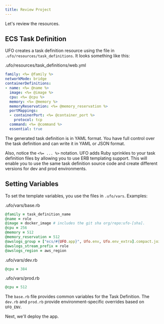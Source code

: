 ```yaml
---
title: Review Project
---
```


Let's review the resources.

## ECS Task Definition

UFO creates a task definition resource using the file in `.ufo/resources/task_definitions`. It looks something like this:

.ufo/resources/task_definitions/web.yml

```yaml
family: <%= @family %>
networkMode: bridge
containerDefinitions:
- name: <%= @name %>
  image: <%= @image %>
  cpu: <%= @cpu %>
  memory: <%= @memory %>
  memoryReservation: <%= @memory_reservation %>
  portMappings:
  - containerPort: <%= @container_port %>
    protocol: tcp
  command: <%= @command %>
  essential: true
```

The generated task definition is in YAML format. You have full control over the task definition and can write it in YAML or JSON format.

Also, notice the `<%= ... %>` notation. UFO adds Ruby sprinkles to your task definition files by allowing you to use ERB templating support.  This will enable you to use the same task definition source code and create different versions for dev and prod environments.

## Setting Variables

To set the template variables, you use the files in `.ufo/vars`. Examples:

.ufo/vars/base.rb

```ruby
@family = task_definition_name
@name = role
@image = docker_image # includes the git sha org/repo:ufo-[sha].
@cpu = 256
@memory = 512
@memory_reservation = 512
@awslogs_group = ["ecs/#{UFO.app}", Ufo.env, Ufo.env_extra].compact.join('-')
@awslogs_stream_prefix = role
@awslogs_region = aws_region
```

.ufo/vars/dev.rb

```ruby
@cpu = 384
```

.ufo/vars/prod.rb

```ruby
@cpu = 512
```

The `base.rb` file provides common variables for the Task Definition. The `dev.rb` and `prod.rb` provide environment-specific overrides based on `UFO_ENV`.

Next, we'll deploy the app.
